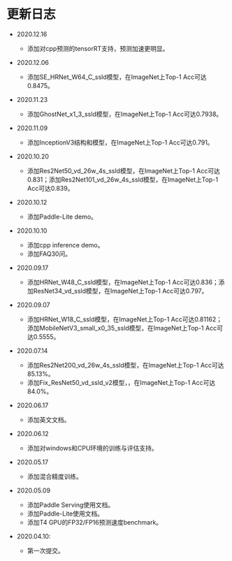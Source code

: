# 更新日志

- 2020.12.16
    * 添加对cpp预测的tensorRT支持，预测加速更明显。

- 2020.12.06
    * 添加SE_HRNet_W64_C_ssld模型，在ImageNet上Top-1 Acc可达0.8475。

- 2020.11.23
    * 添加GhostNet_x1_3_ssld模型，在ImageNet上Top-1 Acc可达0.7938。

- 2020.11.09
    * 添加InceptionV3结构和模型，在ImageNet上Top-1 Acc可达0.791。

- 2020.10.20
    * 添加Res2Net50_vd_26w_4s_ssld模型，在ImageNet上Top-1 Acc可达0.831；添加Res2Net101_vd_26w_4s_ssld模型，在ImageNet上Top-1 Acc可达0.839。

- 2020.10.12
    * 添加Paddle-Lite demo。

- 2020.10.10
    * 添加cpp inference demo。
    * 添加FAQ30问。

- 2020.09.17
    * 添加HRNet_W48_C_ssld模型，在ImageNet上Top-1 Acc可达0.836；添加ResNet34_vd_ssld模型，在ImageNet上Top-1 Acc可达0.797。

* 2020.09.07
    * 添加HRNet_W18_C_ssld模型，在ImageNet上Top-1 Acc可达0.81162；添加MobileNetV3_small_x0_35_ssld模型，在ImageNet上Top-1 Acc可达0.5555。

* 2020.07.14
    * 添加Res2Net200_vd_26w_4s_ssld模型，在ImageNet上Top-1 Acc可达85.13%。
    * 添加Fix_ResNet50_vd_ssld_v2模型，，在ImageNet上Top-1 Acc可达84.0%。

* 2020.06.17
    * 添加英文文档。

* 2020.06.12
    * 添加对windows和CPU环境的训练与评估支持。

* 2020.05.17
    * 添加混合精度训练。

* 2020.05.09
    * 添加Paddle Serving使用文档。
    * 添加Paddle-Lite使用文档。
    * 添加T4 GPU的FP32/FP16预测速度benchmark。

* 2020.04.10:
    * 第一次提交。
